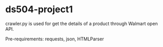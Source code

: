 # ds504-project1

crawler.py is used for get the details of a product through Walmart open API.


Pre-requirements:
requests, json, HTMLParser
